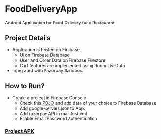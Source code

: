 # FoodDeliveryApp
Android Application for Food Delivery for a Restaurant.

<!-- Project Detais -->
## Project Details
- Application is hosted on Firebase.
  - UI on Firebase Database
  - User and Order Data on Firebase Firestore
  - Cart features are implemented using Room LiveData
- Integrated with Razorpay Sandbox.
  
<!-- How to Run? -->
## How to Run?
- Create a project in Firebase Console
  - Check this [POJO](https://github.com/yash-k9/FoodDeliveryApp/blob/main/app/src/main/java/com/devx/fooddelivery/Model/FoodItem.java) and add data of your choice to Firebase Database
  - Add google-servies.json to App.
  - Add razorpay API in manifest.xml
  - Enable Email/Password Authentication
  
 ### [Project APK]()
